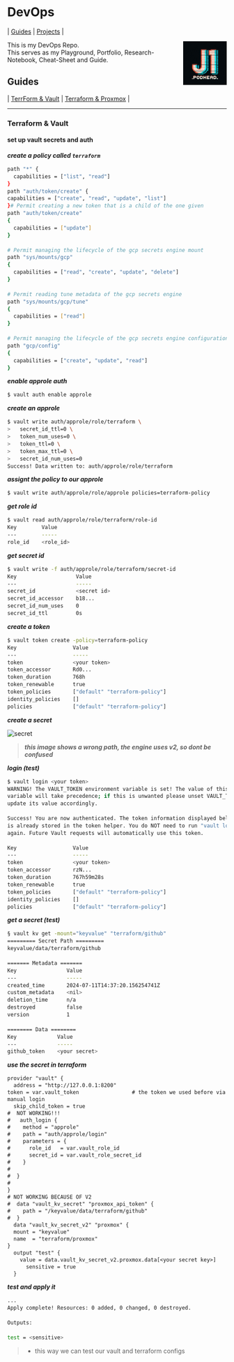 
# DevOps



| [Guides](https://ji-podhead.github.io/DevOps/)  |  [Projects](https://github.com/ji-podhead/DevOps/blob/main/readme.md#projects)  |

<div align="center">
      <img src="https://github.com/ji-podhead/ji-podhead/blob/main/logo.jpg?raw=true" align="right" width="100" />
</div>

This is my DevOps Repo.  <br> This serves as my Playground, Portfolio, Research-Notebook, Cheat-Sheet and Guide. 

## Guides

| [TerrForm & Vault](https://ji-podhead.github.io/DevOps/guides/terraform&vault/) |  [Terraform & Proxmox](https://ji-podhead.github.io/DevOps/guides/terraform%26proxmox)   |

---
### Terraform & Vault

#### set up vault secrets and auth

***create a policy called `terraform`***
```bash
path "*" {
  capabilities = ["list", "read"]
}
path "auth/token/create" {
capabilities = ["create", "read", "update", "list"]
}# Permit creating a new token that is a child of the one given
path "auth/token/create"
{
  capabilities = ["update"]
}

# Permit managing the lifecycle of the gcp secrets engine mount
path "sys/mounts/gcp"
{
  capabilities = ["read", "create", "update", "delete"]
}

# Permit reading tune metadata of the gcp secrets engine
path "sys/mounts/gcp/tune"
{
  capabilities = ["read"]
}

# Permit managing the lifecycle of the gcp secrets engine configuration
path "gcp/config"
{
  capabilities = ["create", "update", "read"]
}
```

***enable approle auth***

```bash
$ vault auth enable approle
```
***create an approle***
```bash
$ vault write auth/approle/role/terraform \
>   secret_id_ttl=0 \
>   token_num_uses=0 \
>   token_ttl=0 \
>   token_max_ttl=0 \
>   secret_id_num_uses=0
Success! Data written to: auth/approle/role/terraform
```
***assignt the policy to our approle***

```bash
$ vault write auth/approle/role/approle policies=terraform-policy
```
***get role id***

```bash
$ vault read auth/approle/role/terraform/role-id
Key        Value
---        -----
role_id    <role_id>
```
***get secret id***

```bash
$ vault write -f auth/approle/role/terraform/secret-id
Key                   Value
---                   -----
secret_id             <secret id>
secret_id_accessor    b18...
secret_id_num_uses    0
secret_id_ttl         0s
```

***create a token***

```bash
$ vault token create -policy=terraform-policy
Key                  Value
---                  -----
token                <your token>
token_accessor       Rd0...
token_duration       768h
token_renewable      true
token_policies       ["default" "terraform-policy"]
identity_policies    []
policies             ["default" "terraform-policy"]
````
***create a secret***

![secret](https://github.com/ji-podhead/DevOps/blob/main/docs/terraform&vault/vaul_secret.png?raw=true)
> ***this image shows a wrong path, the engine uses v2, so dont be confused***

***login (test)***

```bash
$ vault login <your token>
WARNING! The VAULT_TOKEN environment variable is set! The value of this
variable will take precedence; if this is unwanted please unset VAULT_TOKEN or
update its value accordingly.

Success! You are now authenticated. The token information displayed below
is already stored in the token helper. You do NOT need to run "vault login"
again. Future Vault requests will automatically use this token.

Key                  Value
---                  -----
token                <your token>
token_accessor       rzN...
token_duration       767h59m28s
token_renewable      true
token_policies       ["default" "terraform-policy"]
identity_policies    []
policies             ["default" "terraform-policy"]
```

***get a secret (test)***

```bash
§ vault kv get -mount="keyvalue" "terraform/github"
========= Secret Path =========
keyvalue/data/terraform/github

======= Metadata =======
Key                Value
---                -----
created_time       2024-07-11T14:37:20.156254741Z
custom_metadata    <nil>
deletion_time      n/a
destroyed          false
version            1

======== Data ========
Key             Value
---             -----
github_token    <your secret>
```

***use the secret in terraform***

```hcl
provider "vault" {
  address = "http://127.0.0.1:8200"
token = var.vault_token                 # the token we used before via manual login
  skip_child_token = true 
#  NOT WORKING!!!
#   auth_login {
#    method = "approle"
#    path = "auth/approle/login"
#    parameters = {
#      role_id   = var.vault_role_id
#      secret_id = var.vault_role_secret_id
#    }
#    
#  }
#
}
# NOT WORKING BECAUSE OF V2
#  data "vault_kv_secret" "proxmox_api_token" {
#    path = "/keyvalue/data/terraform/github"
#  }
  data "vault_kv_secret_v2" "proxmox" {
  mount = "keyvalue"
  name  = "terraform/proxmox"
}
  output "test" {
    value = data.vault_kv_secret_v2.proxmox.data[<your secret key>]
      sensitive = true
  }
```

***test and apply it***


```bash
...
Apply complete! Resources: 0 added, 0 changed, 0 destroyed.

Outputs:

test = <sensitive>
```
> - this way  we can test our vault and terraform configs
